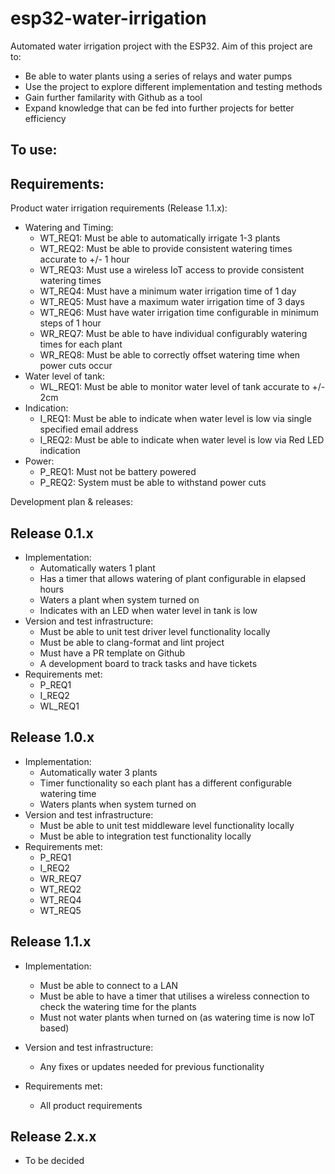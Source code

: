 # esp32-water-irrigation
Automated water irrigation project with the ESP32. Aim of this project are to: 
* Be able to water plants using a series of relays and water pumps
* Use the project to explore different implementation and testing methods 
* Gain further familarity with Github as a tool 
* Expand knowledge that can be fed into further projects for better efficiency

## To use: 


## Requirements: 

Product water irrigation requirements (Release 1.1.x): 
  * Watering and Timing: 
	* WT_REQ1: Must be able to automatically irrigate 1-3 plants
	* WT_REQ2: Must be able to provide consistent watering times accurate to +/- 1 hour
	* WT_REQ3: Must use a wireless IoT access to provide consistent watering times 
	* WT_REQ4: Must have a minimum water irrigation time of 1 day
	* WT_REQ5: Must have a maximum water irrigation time of 3 days
	* WT_REQ6: Must have water irrigation time configurable in minimum steps of 1 hour
	* WR_REQ7: Must be able to have individual configurably watering times for each plant
	* WR_REQ8: Must be able to correctly offset watering time when power cuts occur
  * Water level of tank: 
    * WL_REQ1: Must be able to monitor water level of tank accurate to +/- 2cm
  * Indication: 
	* I_REQ1: Must be able to indicate when water level is low via single specified email address
	* I_REQ2: Must be able to indicate when water level is low via Red LED indication
  * Power: 
	* P_REQ1: Must not be battery powered
	* P_REQ2: System must be able to withstand power cuts

Development plan & releases:

## Release 0.1.x
  * Implementation:
	* Automatically waters 1 plant
	* Has a timer that allows watering of plant configurable in elapsed hours
	* Waters a plant when system turned on 
	* Indicates with an LED when water level in tank is low
  * Version and test infrastructure:
	* Must be able to unit test driver level functionality locally
	* Must be able to clang-format and lint project
	* Must have a PR template on Github
	* A development board to track tasks and have tickets 
  * Requirements met: 
	* P_REQ1
	* I_REQ2
	* WL_REQ1
	
## Release 1.0.x
  * Implementation:
	* Automatically water 3 plants
	* Timer functionality so each plant has a different configurable watering time
	* Waters plants when system turned on
  * Version and test infrastructure:
	* Must be able to unit test middleware level functionality locally
	* Must be able to integration test functionality locally
  * Requirements met: 
	* P_REQ1
	* I_REQ2
	* WR_REQ7
	* WT_REQ2
	* WT_REQ4
	* WT_REQ5
	
## Release 1.1.x
  * Implementation:

	* Must be able to connect to a LAN
	* Must be able to have a timer that utilises a wireless connection to check the watering time for the plants
	* Must not water plants when turned on (as watering time is now IoT based)
  * Version and test infrastructure: 
	* Any fixes or updates needed for previous functionality
  * Requirements met: 
    * All product requirements 
	
## Release 2.x.x
  * To be decided